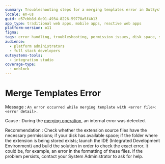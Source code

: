 ```yaml
---
summary: Troubleshooting steps for a merging templates error in OutSystems 11 (O11) include checking permissions and disk space.
locale: en-us
guid: e57cbb8d-0e91-4934-8226-59778a5f4b13
app_type: traditional web apps, mobile apps, reactive web apps
platform-version: o11
figma:
tags: error handling, troubleshooting, permission issues, disk space, system administration
audience:
  - platform administrators
  - full stack developers
outsystems-tools:
  - integration studio
coverage-type:
  - unblock
---
```


# Merge Templates Error

Message
:   `An error occurred while merging template with <error file>: <error detail>.`

Cause
:   During the [merging operation](<../../../integration-with-systems/integration-studio/extension-life-cycle/extension-update-source-code.md>), an internal error was detected.

Recommendation
:   Check whether the extension source files have the necessary permissions; if your disk has available space; if the folder where the extension is being stored exists; launch the IDE (Integrated Development Environment) and build the solution in order to check the exact error. It could be, for example, an error in the formatting of these files. If the problem persists, contact your System Administrator to ask for help.
